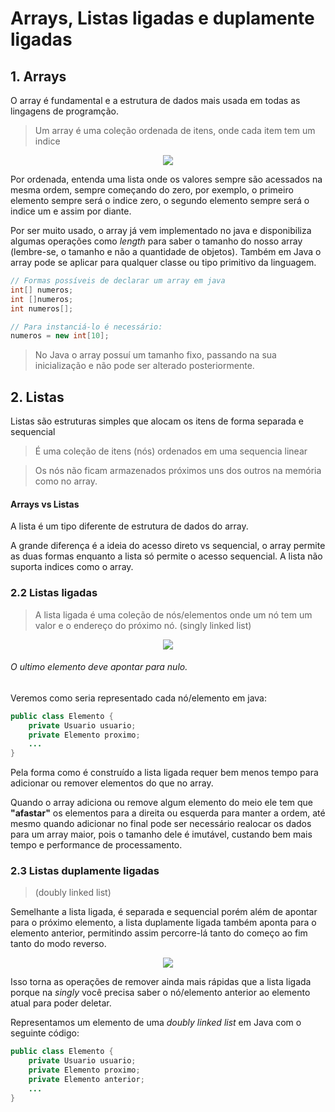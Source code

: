 # Arrays, Listas ligadas e duplamente ligadas

## 1. Arrays

O array é fundamental e a estrutura de dados mais usada em todas as lingagens de programção.

> Um array é uma coleção ordenada de itens, onde cada item tem um indice

<center><img src="https://docs.oracle.com/javase/tutorial/figures/java/objects-tenElementArray.gif"></center>

Por ordenada, entenda uma lista onde os valores sempre são acessados na mesma ordem, sempre começando do zero, por exemplo, o primeiro elemento sempre será o indice zero, o segundo elemento sempre será o indice um e assim por diante.

Por ser muito usado, o array já vem implementado no java e disponibiliza algumas operações como _length_ para saber o tamanho do nosso array (lembre-se, o tamanho e não a quantidade de objetos). Também em Java o array pode se aplicar para qualquer classe ou tipo primitivo da linguagem.

```java
// Formas possíveis de declarar um array em java
int[] numeros;
int []numeros;
int numeros[];

// Para instanciá-lo é necessário:
numeros = new int[10];
```
> No Java o array possuí um tamanho fixo, passando na sua inicialização e não pode ser alterado posteriormente.

## 2. Listas

Listas são estruturas simples que alocam os itens de forma separada e sequencial

> É uma coleção de itens (nós) ordenados em uma sequencia linear

> Os nós não ficam armazenados próximos uns dos outros na memória como no array.

#### Arrays vs Listas
A lista é um tipo diferente de estrutura de dados do array.

A grande diferença é a ideia do acesso direto vs sequencial, o array permite as duas formas enquanto a lista só permite o acesso sequencial. A lista não suporta indices como o array.

### 2.2 Listas ligadas
> A lista ligada é uma coleção de nós/elementos onde um nó tem um valor e o endereço do próximo nó. (singly linked list)

<center><img src="https://miro.medium.com/max/816/1*CJ27twE8azv289_SNvd0iQ.png"></center>

###### O ultimo elemento deve apontar para nulo.
Veremos como seria representado cada nó/elemento em java:


```java
public class Elemento {
    private Usuario usuario;
    private Elemento proximo;
    ...
}
```

Pela forma como é construído a lista ligada requer bem menos tempo para adicionar ou remover elementos do que no array.

Quando o array adiciona ou remove algum elemento do meio ele tem que __"afastar"__ os elementos para a direita ou esquerda para manter a ordem, até mesmo quando adicionar no final pode ser necessário realocar os dados para um array maior, pois o tamanho dele é imutável, custando bem mais tempo e performance de processamento.

### 2.3 Listas duplamente ligadas
> (doubly linked list)

Semelhante a lista ligada, é separada e sequencial porém além de apontar para o próximo elemento, a lista duplamente ligada também aponta para o elemento anterior, permitindo assim percorre-lá tanto do começo ao fim tanto do modo reverso. 

<center><img src="https://miro.medium.com/max/1220/1*MQXQEng-gv6FDdFozbAsOg.png"></center>

Isso torna as operações de remover ainda mais rápidas que a lista ligada porque na _singly_ você precisa saber o nó/elemento anterior ao elemento atual para poder deletar.

Representamos um elemento de uma _doubly linked list_ em Java com o seguinte código:

```java
public class Elemento {
    private Usuario usuario;
    private Elemento proximo;
    private Elemento anterior;
    ...
}
```
